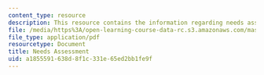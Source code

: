 ```yaml
---
content_type: resource
description: This resource contains the information regarding needs assessment.
file: /media/https%3A/open-learning-course-data-rc.s3.amazonaws.com/mas-965-nextlab-i-designing-mobile-technologies-for-the-next-billion-users-fall-2008/a1855591638d8f1c331e65ed2bb1fe9f_MITMAS_965F08_Lec03_needs.pdf
file_type: application/pdf
resourcetype: Document
title: Needs Assessment
uid: a1855591-638d-8f1c-331e-65ed2bb1fe9f
---
```

